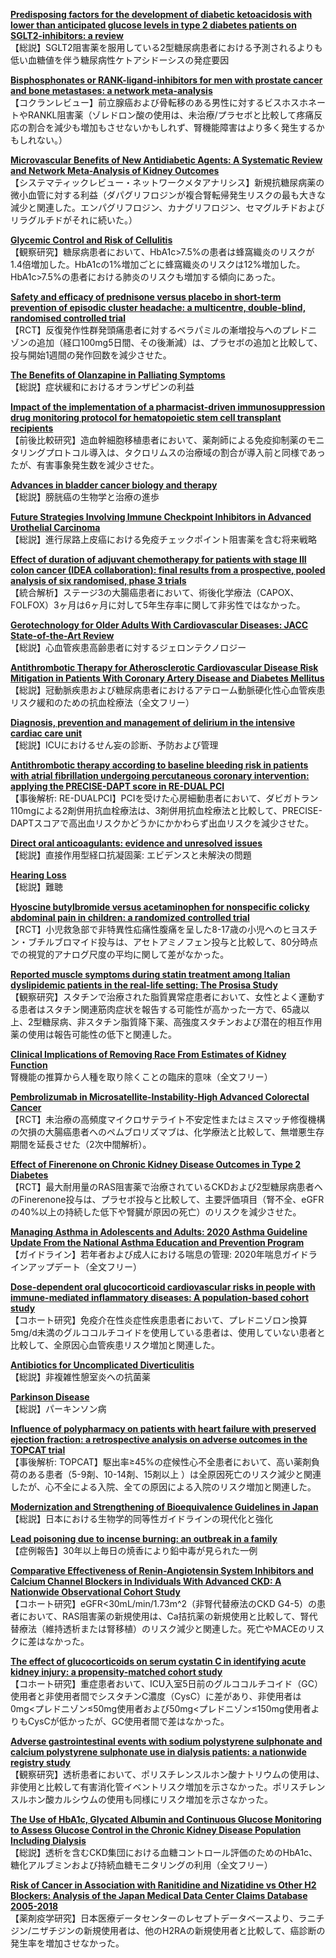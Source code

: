 [**Predisposing factors for the development of diabetic ketoacidosis with lower than anticipated glucose levels in type 2 diabetes patients on SGLT2-inhibitors: a review**](https://pubmed.ncbi.nlm.nih.gov/33244632/)  
【総説】SGLT2阻害薬を服用している2型糖尿病患者における予測されるよりも低い血糖値を伴う糖尿病性ケトアシドーシスの発症要因

[**Bisphosphonates or RANK-ligand-inhibitors for men with prostate cancer and bone metastases: a network meta-analysis**](https://pubmed.ncbi.nlm.nih.gov/33270906/)  
【コクランレビュー】前立腺癌および骨転移のある男性に対するビスホスホネートやRANKL阻害薬（ゾレドロン酸の使用は、未治療/プラセボと比較して疼痛反応の割合を減少も増加もさせないかもしれず、腎機能障害はより多く発生するかもしれない。）

[**Microvascular Benefits of New Antidiabetic Agents: A Systematic Review and Network Meta-Analysis of Kidney Outcomes**](https://pubmed.ncbi.nlm.nih.gov/33248440/)  
【システマティックレビュー・ネットワークメタアナリシス】新規抗糖尿病薬の微小血管に対する利益（ダパグリフロジンが複合腎転帰発生リスクの最も大きな減少と関連した。エンパグリフロジン、カナグリフロジン、セマグルチドおよびリラグルチドがそれに続いた。）

[**Glycemic Control and Risk of Cellulitis**](https://pubmed.ncbi.nlm.nih.gov/33262125/)  
【観察研究】糖尿病患者において、HbA1c>7.5%の患者は蜂窩織炎のリスクが1.4倍増加した。HbA1cの1%増加ごとに蜂窩織炎のリスクは12%増加した。HbA1c>7.5%の患者における肺炎のリスクも増加する傾向にあった。

[**Safety and efficacy of prednisone versus placebo in short-term prevention of episodic cluster headache: a multicentre, double-blind, randomised controlled trial**](https://pubmed.ncbi.nlm.nih.gov/33245858/)  
【RCT】反復発作性群発頭痛患者に対するベラパミルの漸増投与へのプレドニゾンの追加（経口100mg5日間、その後漸減）は、プラセボの追加と比較して、投与開始1週間の発作回数を減少させた。

[**The Benefits of Olanzapine in Palliating Symptoms**](https://pubmed.ncbi.nlm.nih.gov/33244634/)  
【総説】症状緩和におけるオランザピンの利益

[**Impact of the implementation of a pharmacist-driven immunosuppression drug monitoring protocol for hematopoietic stem cell transplant recipients**](https://pubmed.ncbi.nlm.nih.gov/33250016/)  
【前後比較研究】造血幹細胞移植患者において、薬剤師による免疫抑制薬のモニタリングプロトコル導入は、タクロリムスの治療域の割合が導入前と同様であったが、有害事象発生数を減少させた。

[**Advances in bladder cancer biology and therapy**](https://pubmed.ncbi.nlm.nih.gov/33268841/)  
【総説】膀胱癌の生物学と治療の進歩

[**Future Strategies Involving Immune Checkpoint Inhibitors in Advanced Urothelial Carcinoma**](https://pubmed.ncbi.nlm.nih.gov/33269438/)  
【総説】進行尿路上皮癌における免疫チェックポイント阻害薬を含む将来戦略

[**Effect of duration of adjuvant chemotherapy for patients with stage III colon cancer (IDEA collaboration): final results from a prospective, pooled analysis of six randomised, phase 3 trials**](https://pubmed.ncbi.nlm.nih.gov/33271092/)  
【統合解析】ステージ3の大腸癌患者において、術後化学療法（CAPOX、FOLFOX）3ヶ月は6ヶ月に対して5年生存率に関して非劣性ではなかった。

[**Gerotechnology for Older Adults With Cardiovascular Diseases: JACC State-of-the-Art Review**](https://pubmed.ncbi.nlm.nih.gov/33243384/)  
【総説】心血管疾患高齢患者に対するジェロンテクノロジー

[**Antithrombotic Therapy for Atherosclerotic Cardiovascular Disease Risk Mitigation in Patients With Coronary Artery Disease and Diabetes Mellitus**](https://pubmed.ncbi.nlm.nih.gov/33253005/)  
【総説】冠動脈疾患および糖尿病患者におけるアテローム動脈硬化性心血管疾患リスク緩和のための抗血栓療法（全文フリー）

[**Diagnosis, prevention and management of delirium in the intensive cardiac care unit**](https://pubmed.ncbi.nlm.nih.gov/33253676/)  
【総説】ICUにおけるせん妄の診断、予防および管理

[**Antithrombotic therapy according to baseline bleeding risk in patients with atrial fibrillation undergoing percutaneous coronary intervention: applying the PRECISE-DAPT score in RE-DUAL PCI**](https://pubmed.ncbi.nlm.nih.gov/33258897/)  
【事後解析: RE-DUALPCI】PCIを受けた心房細動患者において、ダビガトラン110mgによる2剤併用抗血栓療法は、3剤併用抗血栓療法と比較して、PRECISE-DAPTスコアで高出血リスクかどうかにかかわらず出血リスクを減少させた。

[**Direct oral anticoagulants: evidence and unresolved issues**](https://pubmed.ncbi.nlm.nih.gov/33248499/)  
【総説】直接作用型経口抗凝固薬: エビデンスと未解決の問題

[**Hearing Loss**](https://pubmed.ncbi.nlm.nih.gov/33253610/)  
【総説】難聴

[**Hyoscine butylbromide versus acetaminophen for nonspecific colicky abdominal pain in children: a randomized controlled trial**](https://pubmed.ncbi.nlm.nih.gov/33257343/)  
【RCT】小児救急部で非特異性疝痛性腹痛を呈した8-17歳の小児へのヒヨスチン・ブチルブロマイド投与は、アセトアミノフェン投与と比較して、80分時点での視覚的アナログ尺度の平均に関して差がなかった。

[**Reported muscle symptoms during statin treatment among Italian dyslipidemic patients in the real-life setting: The Prosisa Study**](https://pubmed.ncbi.nlm.nih.gov/33259671/)  
【観察研究】スタチンで治療された脂質異常症患者において、女性とよく運動する患者はスタチン関連筋肉症状を報告する可能性が高かった一方で、65歳以上、2型糖尿病、非スタチン脂質降下薬、高強度スタチンおよび潜在的相互作用薬の使用は報告可能性の低下と関連した。

[**Clinical Implications of Removing Race From Estimates of Kidney Function**](https://pubmed.ncbi.nlm.nih.gov/33263721/)  
腎機能の推算から人種を取り除くことの臨床的意味（全文フリー）

[**Pembrolizumab in Microsatellite-Instability-High Advanced Colorectal Cancer**](https://pubmed.ncbi.nlm.nih.gov/33264544/)  
【RCT】未治療の高頻度マイクロサテライト不安定性またはミスマッチ修復機構の欠損の大腸癌患者へのペムブロリズマブは、化学療法と比較して、無増悪生存期間を延長させた（2次中間解析）。

[**Effect of Finerenone on Chronic Kidney Disease Outcomes in Type 2 Diabetes**](https://pubmed.ncbi.nlm.nih.gov/33264825/)  
【RCT】最大耐用量のRAS阻害薬で治療されているCKDおよび2型糖尿病患者へのFinerenone投与は、プラセボ投与と比較して、主要評価項目（腎不全、eGFRの40%以上の持続した低下や腎臓が原因の死亡）のリスクを減少させた。

[**Managing Asthma in Adolescents and Adults: 2020 Asthma Guideline Update From the National Asthma Education and Prevention Program**](https://pubmed.ncbi.nlm.nih.gov/33270095/)  
【ガイドライン】若年者および成人における喘息の管理: 2020年喘息ガイドラインアップデート（全文フリー）

[**Dose-dependent oral glucocorticoid cardiovascular risks in people with immune-mediated inflammatory diseases: A population-based cohort study**](https://pubmed.ncbi.nlm.nih.gov/33270649/)  
【コホート研究】免疫介在性炎症性疾患患者において、プレドニゾロン換算5mg/d未満のグルココルチコイドを使用している患者は、使用していない患者と比較して、全原因心血管疾患リスク増加と関連した。

[**Antibiotics for Uncomplicated Diverticulitis**](https://pubmed.ncbi.nlm.nih.gov/33252904/)  
【総説】非複雑性憩室炎への抗菌薬

[**Parkinson Disease**](https://pubmed.ncbi.nlm.nih.gov/33252908/)  
【総説】パーキンソン病

[**Influence of polypharmacy on patients with heart failure with preserved ejection fraction: a retrospective analysis on adverse outcomes in the TOPCAT trial**](https://pubmed.ncbi.nlm.nih.gov/33257457/)  
【事後解析: TOPCAT】駆出率≥45%の症候性心不全患者において、高い薬剤負荷のある患者（5-9剤、10-14剤、15剤以上
）は全原因死亡のリスク減少と関連したが、心不全による入院、全ての原因による入院のリスク増加と関連した。

[**Modernization and Strengthening of Bioequivalence Guidelines in Japan**](https://pubmed.ncbi.nlm.nih.gov/33247363/)  
【総説】日本における生物学的同等性ガイドラインの現代化と強化

[**Lead poisoning due to incense burning: an outbreak in a family**](https://pubmed.ncbi.nlm.nih.gov/33263439/)  
【症例報告】30年以上毎日の焼香により鉛中毒が見られた一例

[**Comparative Effectiveness of Renin-Angiotensin System Inhibitors and Calcium Channel Blockers in Individuals With Advanced CKD: A Nationwide Observational Cohort Study**](https://pubmed.ncbi.nlm.nih.gov/33246024/)  
【コホート研究】eGFR<30mL/min/1.73m^2（非腎代替療法のCKD G4-5）の患者において、RAS阻害薬の新規使用は、Ca拮抗薬の新規使用と比較して、腎代替療法（維持透析または腎移植）のリスク減少と関連した。死亡やMACEのリスクに差はなかった。

[**The effect of glucocorticoids on serum cystatin C in identifying acute kidney injury: a propensity-matched cohort study**](https://pubmed.ncbi.nlm.nih.gov/33246435/)  
【コホート研究】重症患者おいて、ICU入室5日前のグルココルチコイド（GC）使用者と非使用者間でシスタチンC濃度（CysC）に差があり、非使用者は0mg<プレドニゾン≤50mg使用者および50mg<プレドニゾン≤150mg使用者よりもCysCが低かったが、GC使用者間で差はなかった。

[**Adverse gastrointestinal events with sodium polystyrene sulphonate and calcium polystyrene sulphonate use in dialysis patients: a nationwide registry study**](https://pubmed.ncbi.nlm.nih.gov/33247730/)  
【観察研究】透析患者において、ポリスチレンスルホン酸ナトリウムの使用は、非使用と比較して有害消化管イベントリスク増加を示さなかった。ポリスチレンスルホン酸カルシウムの使用も同様にリスク増加を示さなかった。

[**The Use of HbA1c, Glycated Albumin and Continuous Glucose Monitoring to Assess Glucose Control in the Chronic Kidney Disease Population Including Dialysis**](https://pubmed.ncbi.nlm.nih.gov/33264783/)  
【総説】透析を含むCKD集団における血糖コントロール評価のためのHbA1c、糖化アルブミンおよび持続血糖モニタリングの利用（全文フリー）

[**Risk of Cancer in Association with Ranitidine and Nizatidine vs Other H2 Blockers: Analysis of the Japan Medical Data Center Claims Database 2005-2018**](https://pubmed.ncbi.nlm.nih.gov/33247391/)  
【薬剤疫学研究】日本医療データセンターのレセプトデータベースより、ラニチジン/ニザチジンの新規使用者は、他のH2RAの新規使用者と比較して、癌診断の発生率を増加させなかった。
